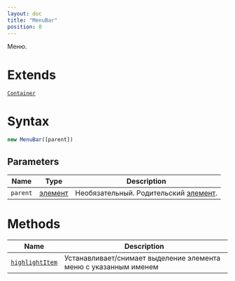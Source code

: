 ```yaml
---
layout: doc
title: "MenuBar"
position: 0
---
```


Меню.

# Extends

[`Container`](../../Core/Container/)

# Syntax

```js
new MenuBar([parent])
```

## Parameters

|Name|Type|Description|
|----|----|-----------|
|`parent`|[элемент](../../Core/Elements/Element)|Необязательный. Родительский [элемент](../../Core/Elements/Element).|

# Methods

Name|Description
----|-----------
[`highlightItem`](MenuBar.highlightItem/)|Устанавливает/снимает выделение элемента меню с указанным именем


